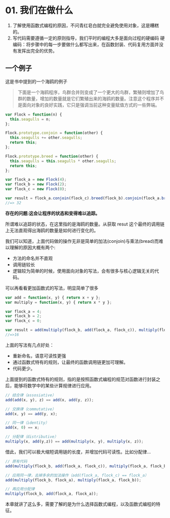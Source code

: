 
# 01. 我们在做什么

1. 了解使用函数式编程的原因，不问青红皂白就完全避免使用对象，这是糟糕的。
2. 写代码需要遵循一定的原则指导，我们平时的编程大多是面向过程的硬编码
  硬编码：将步骤中的每一步要做什么都写出来，在函数封装、代码复用方面并没有发挥出完全的优势。

## 一个例子

这是书中提到的一个海鸥的例子

> 下面是一个海鸥程序，鸟群合并则变成了一个更大的鸟群，繁殖则增加了鸟群的数量，增加的数量就是它们繁殖出来的海鸥的数量。注意这个程序并不是面向对象的良好实践，它只是强调当前这种变量赋值方式的一些弊端。

```javascript
var Flock = function(n) {
  this.seagulls = n;
};

Flock.prototype.conjoin = function(other) {
  this.seagulls += other.seagulls;
  return this;
};

Flock.prototype.breed = function(other) {
  this.seagulls = this.seagulls * other.seagulls;
  return this;
};

var flock_a = new Flock(4);
var flock_b = new Flock(2);
var flock_c = new Flock(0);

var result = flock_a.conjoin(flock_c).breed(flock_b).conjoin(flock_a.breed(flock_b)).seagulls;
//=> 32
```

**存在的问题:这会让程序的状态和变得难以追踪。**

所谓难以追踪的状态，在这里指的是海鸥的数量。从获取 resut 这个最终的调用链上无法直观得出海鸥的数量是如何进行变化的。

我们可以知道，上面代码做的操作无非是简单的加法(conjoin)与乘法(bread)而难以理解的原因大概有两个:
- 方法的命名并不直观
- 调用链较长
- 逻辑较为简单的时候，使用面向对象的写法，会有很多与核心逻辑无关的代码。

可以再看看更加函数式的写法，明显简单了很多

```javascript
var add = function(x, y) { return x + y };
var multiply = function(x, y) { return x * y };

var flock_a = 4;
var flock_b = 2;
var flock_c = 0;

var result = add(multiply(flock_b, add(flock_a, flock_c)), multiply(flock_a, flock_b));
//=>16
```

上面的写法有几点好处：
- 重新命名，语意可读性更强
- 通过函数式特有的规则，让最终的函数调用链更加可理解。
- 代码更少。

上面提到的函数式特有的规则，指的是按照函数式编程的规范对函数进行封装之后，能够将数学中的某些计算规律进行应用。
```javascript
// 结合律（assosiative）
add(add(x, y), z) == add(x, add(y, z));

// 交换律（commutative）
add(x, y) == add(y, x);

// 同一律（identity）
add(x, 0) == x;

// 分配律（distributive）
multiply(x, add(y,z)) == add(multiply(x, y), multiply(x, z));
```
借此，我们可以极大缩短调用链的长度，并增加代码可读性。比如分配律...

```javascript
// 原有代码
add(multiply(flock_b, add(flock_a, flock_c)), multiply(flock_a, flock_b));

// 应用同一律，去掉多余的加法操作（add(flock_a, flock_c) == flock_a）
add(multiply(flock_b, flock_a), multiply(flock_a, flock_b));

// 再应用分配律
multiply(flock_b, add(flock_a, flock_a));
```

本章就讲了这么多，需要了解的是为什么选择函数式编程，以及函数式编程的特征。












